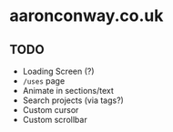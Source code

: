# aaronconway.co.uk

## TODO

-   Loading Screen (?)
-   `/uses` page
-   Animate in sections/text
-   Search projects (via tags?)
-   Custom cursor
-   Custom scrollbar
